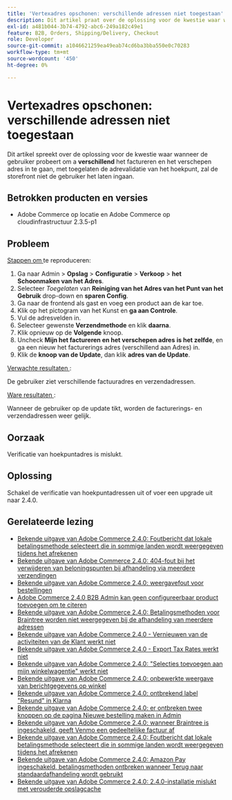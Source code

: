 ```yaml
---
title: 'Vertexadres opschonen: verschillende adressen niet toegestaan'
description: Dit artikel praat over de oplossing voor de kwestie waar wanneer de gebruiker probeert om **different* het factureren en het verschepen adres in te gaan, met de toegelaten bevestiging van het adresbevestiging van de top, de opslag niet de gebruiker het zal laten ingaan.
exl-id: a481b044-3b74-4792-abc6-249a182c49e1
feature: B2B, Orders, Shipping/Delivery, Checkout
role: Developer
source-git-commit: a1046621259ea49eab74cd6ba3bba550e0c70283
workflow-type: tm+mt
source-wordcount: '450'
ht-degree: 0%

---
```


# Vertexadres opschonen: verschillende adressen niet toegestaan

Dit artikel spreekt over de oplossing voor de kwestie waar wanneer de gebruiker probeert om a **verschillend** het factureren en het verschepen adres in te gaan, met toegelaten de adrevalidatie van het hoekpunt, zal de storefront niet de gebruiker het laten ingaan.

## Betrokken producten en versies

* Adobe Commerce op locatie en Adobe Commerce op cloudinfrastructuur 2.3.5-p1

## Probleem

<u> Stappen om </u> te reproduceren:

1. Ga naar Admin > **Opslag** > **Configuratie** > **Verkoop** > **het Schoonmaken van het Adres**.
1. Selecteer *Toegelaten* van **Reiniging van het Adres van het Punt van het Gebruik** drop-down en **sparen Config**.
1. Ga naar de frontend als gast en voeg een product aan de kar toe.
1. Klik op het pictogram van het Kunst en **ga aan Controle**.
1. Vul de adresvelden in.
1. Selecteer gewenste **Verzendmethode** en klik **daarna**.
1. Klik opnieuw op de **Volgende** knoop.
1. Uncheck **Mijn het factureren en het verschepen adres** **is het zelfde**, en ga een nieuw het facturerings adres (verschillend aan Adres) in.
1. Klik de **knoop van de Update**, dan klik **adres van de Update**.

<u> Verwachte resultaten </u>:

De gebruiker ziet verschillende factuuradres en verzendadressen.

<u> Ware resultaten </u>:

Wanneer de gebruiker op de update tikt, worden de facturerings- en verzendadressen weer gelijk.

## Oorzaak

Verificatie van hoekpuntadres is mislukt.

## Oplossing

Schakel de verificatie van hoekpuntadressen uit of voer een upgrade uit naar 2.4.0.

## Gerelateerde lezing

* [Bekende uitgave van Adobe Commerce 2.4.0: Foutbericht dat lokale betalingsmethode selecteert die in sommige landen wordt weergegeven tijdens het afrekenen](/help/troubleshooting/payments/magento-2-4-0-checkout-error-selecting-local-payments.md)
* [Bekende uitgave van Adobe Commerce 2.4.0: 404-fout bij het verwijderen van beloningspunten bij afhandeling via meerdere verzendingen](/help/troubleshooting/storefront/magento-2-4-0-404-error-removing-rewards-points-on-multi-shipping-checkout.md)
* [Bekende uitgave van Adobe Commerce 2.4.0: weergavefout voor bestellingen](/help/troubleshooting/storefront/magento-2-4-0-known-issue-orders-display-error.md)
* [Adobe Commerce 2.4.0 B2B Admin kan geen configureerbaar product toevoegen om te citeren](/help/troubleshooting/miscellaneous/magento-2-4-0-b2b-admin-can-t-add-configurable-product-to-quote.md)
* [Bekende uitgave van Adobe Commerce 2.4.0: Betalingsmethoden voor Braintree worden niet weergegeven bij de afhandeling van meerdere adressen](/help/troubleshooting/payments/magento-2-4-0-braintree-not-in-multiple-addresses-checkout.md)
* [Bekende uitgave van Adobe Commerce 2.4.0 - Vernieuwen van de activiteiten van de Klant werkt niet](/help/troubleshooting/miscellaneous/magento-2-4-0-refresh-on-customer-activities-does-not-work.md)
* [Bekende uitgave van Adobe Commerce 2.4.0 - Export Tax Rates werkt niet](/help/troubleshooting/miscellaneous/magento-2-4-0-known-issue-export-tax-rates-does-not-work.md)
* [Bekende uitgave van Adobe Commerce 2.4.0: &quot;Selecties toevoegen aan mijn winkelwagentje&quot; werkt niet](/help/troubleshooting/miscellaneous/magento-2-4-0-add-selections-to-my-cart-does-not-work.md)
* [Bekende uitgave van Adobe Commerce 2.4.0: onbewerkte weergave van berichtgegevens op winkel](/help/troubleshooting/storefront/magento-2-4-0-issue-storefront-raw-message-data-display.md)
* [Bekende uitgave van Adobe Commerce 2.4.0: ontbrekend label &quot;Resund&quot; in Klarna](/help/troubleshooting/payments/magento-2-4-0-known-issue-missing-refund-label-in-klarna.md)
* [Bekende uitgave van Adobe Commerce 2.4.0: er ontbreken twee knoppen op de pagina Nieuwe bestelling maken in Admin](/help/troubleshooting/miscellaneous/magento-2-4-0-known-issue-create-new-order-buttons-missing.md)
* [Bekende uitgave van Adobe Commerce 2.4.0: wanneer Braintree is ingeschakeld, geeft Venmo een gedeeltelijke factuur af](/help/troubleshooting/payments/magento-2-4-0-2-4-1-enable-braintree-venmo-partial-invoice-issue.md)
* [Bekende uitgave van Adobe Commerce 2.4.0: Foutbericht dat lokale betalingsmethode selecteert die in sommige landen wordt weergegeven tijdens het afrekenen](/help/troubleshooting/payments/magento-2-4-0-checkout-error-selecting-local-payments.md)
* [Bekende uitgave van Adobe Commerce 2.4.0: Amazon Pay ingeschakeld, betalingsmethoden ontbreken wanneer Terug naar standaardafhandeling wordt gebruikt](/help/troubleshooting/payments/magento-2-4-0-known-issue-amazon-pay-no-payment-methods.md)
* [Bekende uitgave van Adobe Commerce 2.4.0: 2.4.0-installatie mislukt met verouderde opslagcache](/help/troubleshooting/installation-and-upgrade/magento-2-4-0-known-issue-2-4-0-installation-fails-with-outdated-stores-cache.md)
